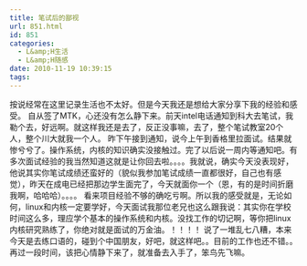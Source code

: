 ```yaml
---
title: 笔试后的鄙视
url: 851.html
id: 851
categories:
  - L&amp;H生活
  - L&amp;H随感
date: 2010-11-19 10:39:15
tags:
---
```


按说经常在这里记录生活也不太好。但是今天我还是想给大家分享下我的经验和感受。 自从签了MTK，心还没有怎么静下来。前天intel电话通知到科大去笔试，我勒个去，好远啊。就这样我还是去了，反正没事嘛，去了，整个笔试教室20个人，整个川大就我一个人。 昨下午接到通知，说今上午到香格里拉面试。结果就惨兮兮了。操作系统，内核的知识确实没接触过。完了以后说一周内等通知吧。有多次面试经验的我当然知道这就是让你回去啦。。。。我就说，确实今天没表现好，他说其实你笔试成绩还蛮好的（貌似我参加笔试成绩一直都很好，自己也有感觉），昨天在成电已经把那边学生面完了，今天就面你一个（恩，有的是时间折磨我啊，哈哈哈）。。。。 看来项目经验不够的确吃亏啊。所以我的感受就是，无论如何，linux和内核一定要学好，今天面试我那位老兄也这么跟我说：其实你在学校时间这么多，理应学个基本的操作系统和内核。没找工作的切记啊，等你把linux内核研究熟练了，你绝对就是面试的万金油。！！！！ 说了一堆乱七八糟，本来今天是去练口语的，碰到个中国朋友，好吧，就这样吧。。目前的工作也还不错。。再过一段时间，该把心情静下来了，就准备去入手了，笨鸟先飞嘛。